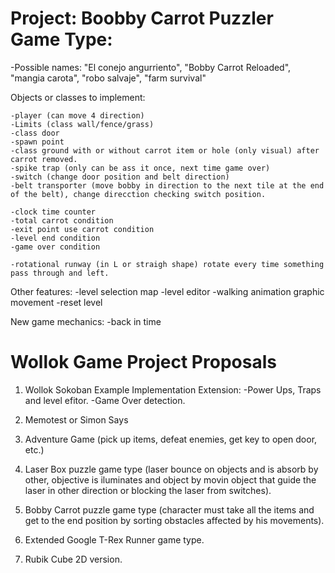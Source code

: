 

# Project: Boobby Carrot Puzzler Game Type:

-Possible names: "El conejo angurriento", "Bobby Carrot Reloaded", "mangia carota", "robo salvaje", "farm survival"

Objects or classes to implement:

	-player (can move 4 direction)
	-Limits (class wall/fence/grass)
	-class door
	-spawn point
	-class ground with or without carrot item or hole (only visual) after carrot removed.
	-spike trap (only can be ass it once, next time game over)
	-switch (change door position and belt direction)
	-belt transporter (move bobby in direction to the next tile at the end of the belt), change direcction checking switch position.

	-clock time counter
	-total carrot condition
	-exit point use carrot condition
	-level end condition
	-game over condition

	-rotational runway (in L or straigh shape) rotate every time something pass through and left.

 Other features:
	-level selection map
	-level editor
	-walking animation graphic movement
	-reset level

New game mechanics:
	-back in time
 
 
 
 # Wollok Game Project Proposals

1) Wollok Sokoban Example Implementation Extension: 
      -Power Ups, Traps and level efitor.
      -Game Over detection.

2) Memotest or Simon Says

3) Adventure Game (pick up items, defeat enemies, get key to open door, etc.)

4) Laser Box puzzle game type (laser bounce on objects and is absorb by other, objective is iluminates and object by movin object that guide the laser in other direction or blocking the laser from switches).

5) Bobby Carrot puzzle game type (character must take all the items and get to the end position by sorting obstacles affected by his movements).

6) Extended Google T-Rex Runner game type.

7) Rubik Cube 2D version.